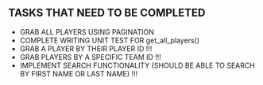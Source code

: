 ## TASKS THAT NEED TO BE COMPLETED

- GRAB ALL PLAYERS USING PAGINATION
- COMPLETE WRITING UNIT TEST FOR get_all_players()
- GRAB A PLAYER BY THEIR PLAYER ID !!!
- GRAB PLAYERS BY A SPECIFIC TEAM ID !!!
- IMPLEMENT SEARCH FUNCTIONALITY (SHOULD BE ABLE TO SEARCH BY FIRST NAME OR LAST NAME) !!!
